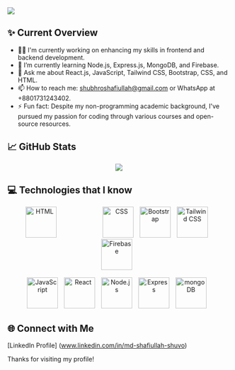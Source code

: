 <img src="https://i.ibb.co/F0V32WM/banner.png" />

## ✨ Current Overview
- 👨‍💻 I'm currently working on enhancing my skills in frontend and backend development.
- 🌱 I’m currently learning Node.js, Express.js, MongoDB, and Firebase.
- 💬 Ask me about React.js, JavaScript, Tailwind CSS, Bootstrap, CSS, and HTML.
- 📫 How to reach me: shubhroshafiullah@gmail.com or WhatsApp at +8801731243402.
- ⚡ Fun fact: Despite my non-programming academic background, I've pursued my passion for coding through various courses and open-source resources.

## 📈 GitHub Stats
<p align="center">
  <img src="https://github-readme-streak-stats.herokuapp.com/?user=shuvo339&theme=tokyonight&hide_border=true" />
</p>

## :computer: Technologies that I know

<div align="center">
	<img width="70" src="https://user-images.githubusercontent.com/25181517/192158954-f88b5814-d510-4564-b285-dff7d6400dad.png" alt="HTML" title="HTML" style="margin-right: 100px;"/>
	<img width="70" src="https://user-images.githubusercontent.com/25181517/183898674-75a4a1b1-f960-4ea9-abcb-637170a00a75.png" alt="CSS" title="CSS" style="margin-right: 10px;"/>
	<img width="70" src="https://user-images.githubusercontent.com/25181517/183898054-b3d693d4-dafb-4808-a509-bab54cf5de34.png" alt="Bootstrap" title="Bootstrap" style="margin-right: 10px;"/>
	<img width="70" src="https://user-images.githubusercontent.com/25181517/202896760-337261ed-ee92-4979-84c4-d4b829c7355d.png" alt="Tailwind CSS" title="Tailwind CSS" style="margin-right: 10px;"/>
	<img width="70" src="https://user-images.githubusercontent.com/25181517/189716855-2c69ca7a-5149-4647-936d-780610911353.png" alt="Firebase" title="Firebase" style="margin-right: 10px;"/>
</div>
<br/>
<div align="center">
	<img width="70" src="https://user-images.githubusercontent.com/25181517/117447155-6a868a00-af3d-11eb-9cfe-245df15c9f3f.png" alt="JavaScript" title="JavaScript" style="margin-right: 10px;"/>
	<img width="70" src="https://user-images.githubusercontent.com/25181517/183897015-94a058a6-b86e-4e42-a37f-bf92061753e5.png" alt="React" title="React" style="margin-right: 10px;"/>
	<img width="70" src="https://user-images.githubusercontent.com/25181517/183568594-85e280a7-0d7e-4d1a-9028-c8c2209e073c.png" alt="Node.js" title="Node.js" style="margin-right: 10px;"/>
	<img width="70" src="https://user-images.githubusercontent.com/25181517/183859966-a3462d8d-1bc7-4880-b353-e2cbed900ed6.png" alt="Express" title="Express" style="margin-right: 10px;"/>
	<img width="70" src="https://user-images.githubusercontent.com/25181517/182884177-d48a8579-2cd0-447a-b9a6-ffc7cb02560e.png" alt="mongoDB" title="mongoDB" style="margin-right: 10px;"/>
</div>


## 🌐 Connect with Me

[LinkedIn Profile] (www.linkedin.com/in/md-shafiullah-shuvo)

Thanks for visiting my profile!

